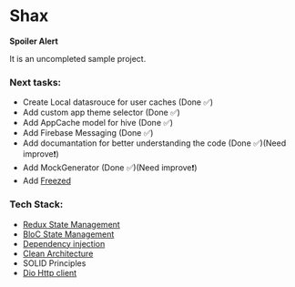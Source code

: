# Shax

**Spoiler Alert**

It is an uncompleted sample project.

### Next tasks:
- Create Local datasrouce for user caches (Done ✅)
- Add custom app theme selector (Done ✅)
- Add AppCache model for hive (Done ✅)
- Add Firebase Messaging (Done ✅)
- Add documantation for better understanding the code (Done ✅)(Need improve❗️)
- Add MockGenerator (Done ✅)(Need improve❗️)
- Add [Freezed](https://pub.dev/packages/freezed)

### Tech Stack:
- [Redux State Management](https://pub.dev/packages/flutter_redux)
- [BloC State Management](https://bloclibrary.dev/#/gettingstarted)
- [Dependency injection](https://pub.dev/packages/get_it)
- [Clean Architecture](https://resocoder.com/2019/08/27/flutter-tdd-clean-architecture-course-1-explanation-project-structure/)
- SOLID Principles
- [Dio Http client](https://pub.dev/packages/dio)
